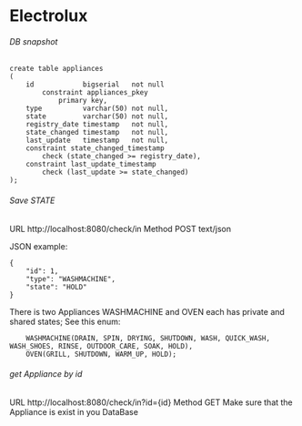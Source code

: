 # Electrolux

###### DB snapshot
```
create table appliances
(
    id            bigserial   not null
        constraint appliances_pkey
            primary key,
    type          varchar(50) not null,
    state         varchar(50) not null,
    registry_date timestamp   not null,
    state_changed timestamp   not null,
    last_update   timestamp   not null,
    constraint state_changed_timestamp
        check (state_changed >= registry_date),
    constraint last_update_timestamp
        check (last_update >= state_changed)
);
```
###### Save STATE
URL http://localhost:8080/check/in
Method POST text/json

JSON example:
```
{
    "id": 1,
    "type": "WASHMACHINE",
    "state": "HOLD"
}
```
There is two Appliances WASHMACHINE and OVEN each has private and shared states; See this enum:
```
    WASHMACHINE(DRAIN, SPIN, DRYING, SHUTDOWN, WASH, QUICK_WASH, WASH_SHOES, RINSE, OUTDOOR_CARE, SOAK, HOLD),
    OVEN(GRILL, SHUTDOWN, WARM_UP, HOLD);
  ``` 
   ###### get Appliance by id
   URL http://localhost:8080/check/in?id={id}
Method GET
Make sure that the Appliance is exist in you DataBase

